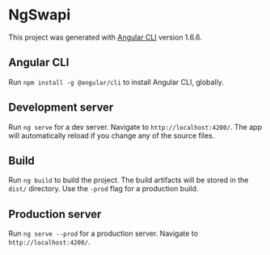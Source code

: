# NgSwapi

This project was generated with [Angular CLI](https://github.com/angular/angular-cli) version 1.6.6.

## Angular CLI

Run `npm install -g @angular/cli` to install Angular CLI, globally.

## Development server

Run `ng serve` for a dev server. Navigate to `http://localhost:4200/`. The app will automatically reload if you change any of the source files.

## Build

Run `ng build` to build the project. The build artifacts will be stored in the `dist/` directory. Use the `-prod` flag for a production build.

## Production server

Run `ng serve --prod` for a production server. Navigate to `http://localhost:4200/`.
